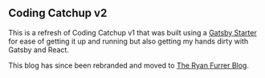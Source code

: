 ## Coding Catchup v2

This is a refresh of Coding Catchup v1 that was built using a [Gatsby Starter](https://github.com/thomaswang/gatsby-personal-starter-blog) for ease of getting it up and running but also getting my hands dirty with Gatsby and React.

This blog has since been rebranded and moved to [The Ryan Furrer Blog](https://www.theryanfurrer.blog/).
